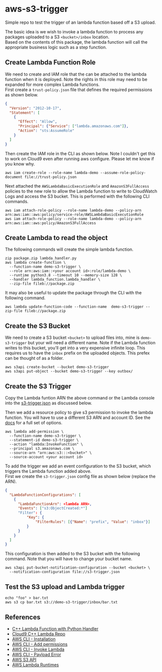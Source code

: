 # aws-s3-trigger
Simple repo to test the trigger of an lambda function based off a S3 upload.

The basic idea is we wish to invoke a lambda function to process any packages uploaded to a S3 `<bucket>/inbox` location.  
Based on the contents of this package, the lambda function will call the appropriate business logic such as a step function.

## Create Lambda Function Role
We need to create and IAM role that the can be attached to the lambda function when it is deployed. 
Note the rights in this role may need to be expanded for more complex Lambda functions.  
First create a `trust-policy.json` file that defines the required permissions as shown below.
```json
{
  "Version": "2012-10-17",
  "Statement": [
    {
      "Effect": "Allow",
      "Principal": {"Service": ["lambda.amazonaws.com"]},
      "Action": "sts:AssumeRole"
    }
  ]
}
```
Then create the IAM role in the CLI as shown below. Note I couldn't get this to work on Cloud9 even after running aws 
configure. Please let me know if you know why.

```shell
aws iam create-role --role-name lambda-demo --assume-role-policy-document file://trust-policy.json
```

Next attached the `AWSLambdaBasicExecutionRole` and `AmazonS3FullAccess` policies to the new role to allow the Lambda 
function to write to CloudWatch Logs and access the S3 bucket. This is performed with the following CLI commands.

```shell
aws iam attach-role-policy --role-name lambda-demo --policy-arn arn:aws:iam::aws:policy/service-role/AWSLambdaBasicExecutionRole
aws iam attach-role-policy --role-name lambda-demo --policy-arn arn:aws:iam::aws:policy/AmazonS3FullAccess
```

## Create Lambda to read the object 
The following commands will create the simple lambda function.
```shell
zip package.zip lambda_handler.py
aws lambda create-function \
  --function-name demo-s3-trigger \
  --role arn:aws:iam::<your account id>:role/lambda-demo \
  --runtime python3.8 --timeout 10 --memory-size 128 \
  --handler lambda_function.lambda_handler \
  --zip-file fileb://package.zip
```

It may also be useful to update the package through the CLI with the following command.
```shell
aws lambda update-function-code --function-name  demo-s3-trigger --zip-file fileb://package.zip
```

## Create the S3 Bucket
We need to create a S3 bucket `<bucket>` to upload files into, mine is `demo-s3-trigger` but your will need a different name. Note if the Lambda function writes to this bucket, you'll get into a 
very expensive infinite loop. This requires us to have the `inbox` prefix on the uploaded objects. This prefex can be thought of as a folder.
```shell
aws s3api create-bucket --bucket demo-s3-trigger
aws s3api put-object --bucket demo-s3-trigger --key outbox/
```


## Create the S3 Trigger
Copy the Lambda funtion ARN the above command or the Lambda console into the [s3-trigger.json](s3-trigger.json) as discussed below.

Then we add a resource policy to give s3 permission to invoke the lambda function. You will have to use a different S3 
ARN and account ID. See the [docs](https://awscli.amazonaws.com/v2/documentation/api/latest/reference/lambda/add-permission.html) 
for a full set of options.

```shell
aws lambda add-permission \
  --function-name demo-s3-trigger \
  --statement-id demo-s3-trigger \
  --action "lambda:InvokeFunction" \
  --principal s3.amazonaws.com \
  --source-arn "arn:aws:s3:::<bucket>" \
  --source-account <your account id>
```

To add the trigger we add an event configuration to the S3 bucket, which triggers the Lambda function added above.  
First we create the `s3-trigger.json` config file as shown below (replace the ARN).
```json
{
  "LambdaFunctionConfigurations": [
    {
      "LambdaFunctionArn": <lambda ARN>,
      "Events": ["s3:ObjectCreated:*"]
      "Filter": {
          "Key": {
              "FilterRules": [{"Name": "prefix", "Value": "inbox"}]
          }
      }
    }
  ]
}
```
This configuration is then added to the S3 bucket with the following command. Note that you will have to change your 
bucket name.

```shell
aws s3api put-bucket-notification-configuration --bucket <bucket> \ 
  --notification-configuration file://s3-trigger.json
```

## Test the S3 upload and Lambda trigger
```shell
echo "foo" > bar.txt
aws s3 cp bar.txt s3://demo-s3-trigger/inbox/bar.txt
```


## References
- [C++ Lambda Function with Python Handler](https://github.com/daniel-fudge/aws-lambda-cpp-python#make-iam-role-for-the-lambda-function)
- [Cloud9 C++ Lambda Repo](https://github.com/daniel-fudge/aws-lambda-cpp-cloud9)
- [AWS CLI - Installation](https://docs.aws.amazon.com/cli/latest/userguide/install-cliv2-linux.html)
- [AWS CLI - Add permissions](https://awscli.amazonaws.com/v2/documentation/api/latest/reference/lambda/add-permission.html)
- [AWS CLI - Invoke Lambda](https://docs.aws.amazon.com/cli/latest/reference/lambda/invoke.html#examples)
- [AWS CLI - Payload Error](https://stackoverflow.com/questions/60310607/amazon-aws-cli-not-allowing-valid-json-in-payload-parameter)
- [AWS S3 API](https://awscli.amazonaws.com/v2/documentation/api/latest/reference/s3api/put-bucket-notification-configuration.html)
- [AWS Lambda Runtimes](https://docs.aws.amazon.com/lambda/latest/dg/lambda-runtimes.html)
